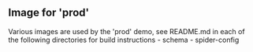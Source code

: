 ## Image for 'prod'

Various images are used by the 'prod' demo, see README.md in each of the following directories for build instructions
    - schema
    - spider-config